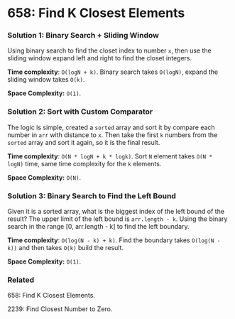 # 658: Find K Closest Elements

### Solution 1: Binary Search + Sliding Window
Using binary search to find the closet index to number `x`, then use the sliding window expand left and right to find the closet integers.

**Time complexity**: `O(logN + k)`. Binary search takes `O(logN)`, expand the sliding window takes `O(k)`.

**Space Complexity:** `O(1)`.

### Solution 2: Sort with Custom Comparator
The logic is simple, created a `sorted` array and sort it by compare each number in `arr` with distance to `x`. 
Then take the first `k` numbers from the `sorted` array and sort it again, so it is the final result.

**Time complexity**: `O(N * logN + k * logk)`. Sort `N` element takes `O(N * logN)` time, same time complexity for the `k` elements.

**Space Complexity:** `O(N)`.

### Solution 3: Binary Search to Find the Left Bound
Given it is a sorted array, what is the biggest index of the left bound of the result? The upper limit of the left bound is `arr.length - k`. Using the binary search in the range [0, arr.length - k] to find the left boundary.

**Time complexity**: `O(log(N - k) + k)`. Find the boundary takes `O(log(N - k))` and then takes `O(k)` build the result.

**Space Complexity:** `O(1)`.

### Related
658: Find K Closest Elements.

2239: Find Closest Number to Zero.
